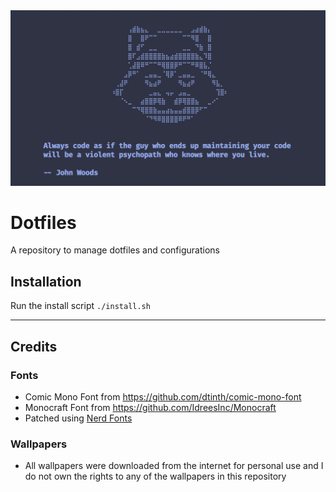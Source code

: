 <img src="./assets/readme/header.png" width=720>

# Dotfiles

A repository to manage dotfiles and configurations

## Installation

Run the install script `./install.sh`

-------------------------------------------------------------------------------

## Credits

### Fonts

* Comic Mono Font from https://github.com/dtinth/comic-mono-font
* Monocraft Font from https://github.com/IdreesInc/Monocraft
* Patched using [Nerd Fonts](https://github.com/ryanoasis/nerd-fonts)


### Wallpapers

* All wallpapers were downloaded from the internet for personal use and I do
  not own the rights to any of the wallpapers in this repository
